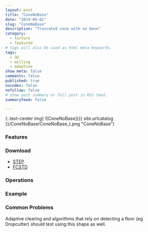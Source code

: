 ```yaml
---
layout: post
title: "ConeNoBase"
date: "2019-04-02"
slug: "ConeNoBase"
description: "Truncated cone with no base"
category: 
  - torture
  - featured
# tags will also be used as html meta keywords.
tags:
  - 3D
  - milling
  - adaptive
show_meta: false
comments: false
published: true
noindex: false
nofollow: false
# show post summary or full post in RSS feed.
summaryfeed: false

---
```

{:.text-center img}
![ConeNoBase]({{ site.urlcatalog }}/ConeNoBase/ConeNoBase_t.png "ConeNoBase")
<!--more-->

### Features

### Download
- [STEP]({{site.urlcatalog}}/ConeNoBase/ConeNoBase.step)
- [FCSTD]({{site.urlcatalog}}/ConeNoBase/ConeNoBase.fcstd)

### Operations

### Example

### Common Problems
Adaptive clearing and algorithms that rely on detecting a floor (eg Dropcutter) should test using this shape as well.



